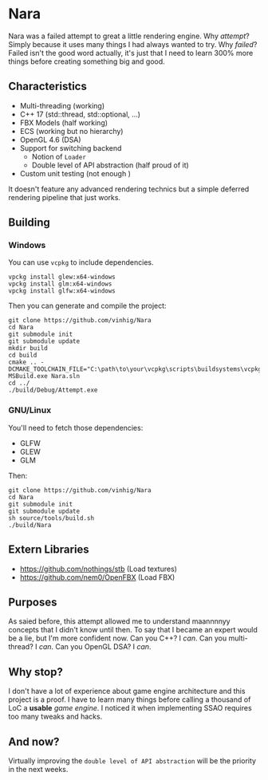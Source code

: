 # Nara

Nara was a failed attempt to great a little rendering engine. Why *attempt*? Simply because it uses many things I had always wanted to try. Why *failed*? Failed isn't the good word actually, it's just that I need to learn 300% more things before creating something big and good.

## Characteristics

* Multi-threading (working)
* C++ 17 (std::thread, std::optional, ...)
* FBX Models (half working)
* ECS (working but no hierarchy)
* OpenGL 4.6 (DSA)
* Support for switching backend
    * Notion of `Loader`
    * Double level of API abstraction (half proud of it)
* Custom unit testing (not enough )

It doesn't feature any advanced rendering technics but a simple deferred rendering pipeline that just works.

## Building

### Windows

You can use `vcpkg` to include dependencies.

```
vpckg install glew:x64-windows
vpckg install glm:x64-windows
vpckg install glfw:x64-windows
```

Then you can generate and compile the project:

```
git clone https://github.com/vinhig/Nara
cd Nara
git submodule init
git submodule update
mkdir build
cd build
cmake .. -DCMAKE_TOOLCHAIN_FILE="C:\path\to\your\vcpkg\scripts\buildsystems\vcpkg.cmake"
MSBuild.exe Nara.sln
cd ../
./build/Debug/Attempt.exe
```

### GNU/Linux

You'll need to fetch those dependencies:

* GLFW
* GLEW
* GLM

Then:

```
git clone https://github.com/vinhig/Nara
cd Nara
git submodule init
git submodule update
sh source/tools/build.sh
./build/Nara
```

## Extern Libraries

* https://github.com/nothings/stb (Load textures)
* https://github.com/nem0/OpenFBX (Load FBX)

## Purposes

As saied before, this attempt allowed me to understand maannnnyy concepts that I didn't know until then. To say that I became an expert would be a lie, but I'm more confident now. Can you C++? I *can*. Can you multi-thread? I *can*. Can you OpenGL DSA? I *can*.

## Why stop?

I don't have a lot of experience about game engine architecture and this project is a proof. I have to learn many things before calling a thousand of LoC a **usable** *game engine*. I noticed it when implementing SSAO requires too many tweaks and hacks.

## And now?

Virtually improving the `double level of API abstraction` will be the priority in the next weeks.
